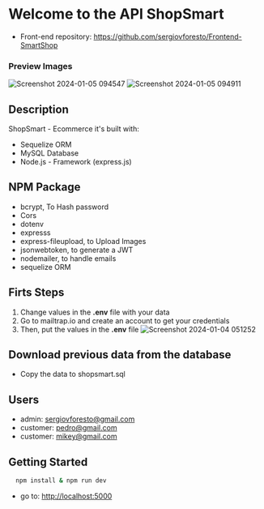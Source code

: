 # Welcome to the API ShopSmart

+ Front-end repository: https://github.com/sergiovforesto/Frontend-SmartShop

### Preview Images
![Screenshot 2024-01-05 094547](https://github.com/sergiovforesto/api-shopsmart-ecommerce/assets/107615935/a00938af-703a-453a-9b14-dcb4bdeb83eb)
![Screenshot 2024-01-05 094911](https://github.com/sergiovforesto/api-shopsmart-ecommerce/assets/107615935/4af3a743-8b64-4f9b-b24d-38ca711ea6ee)

## Description

ShopSmart - Ecommerce it's built with:
+ Sequelize ORM
+ MySQL Database
+ Node.js - Framework (express.js)

## NPM Package
+ bcrypt, To Hash password
+ Cors
+ dotenv
+ expresss
+ express-fileupload, to Upload Images
+ jsonwebtoken, to generate a JWT
+ nodemailer, to handle emails
+ sequelize ORM

## Firts Steps
1. Change values in the **.env** file with your data
2. Go to mailtrap.io and create an account to get your credentials
3. Then, put the values in the **.env** file
![Screenshot 2024-01-04 051252](https://github.com/sergiovforesto/Frontend-SmartShop/assets/107615935/0f366e9a-6f41-43d8-8f39-ee3ff67783de)

## Download previous data from the database
+ Copy the data to shopsmart.sql

## Users 
+ admin: sergiovforesto@gmail.com
+ customer: pedro@gmail.com
+ customer: mikey@gmail.com

## Getting Started


```bash
  npm install & npm run dev
```
+ go to: [http://localhost:5000](http://localhost:5000)

